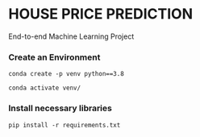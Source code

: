 # HOUSE PRICE PREDICTION

End-to-end Machine Learning Project

### Create an Environment

```
conda create -p venv python==3.8
```
```
conda activate venv/
```

### Install necessary libraries

```
pip install -r requirements.txt
```
